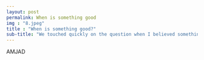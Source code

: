 ```yaml
---
layout: post
permalink: When is something good
img : "8.jpeg"
title : "When is something good?"
sub-title: "We touched quickly on the question when I believed something — like design, art, business, etcetera, to be good"
---
```

AMJAD

